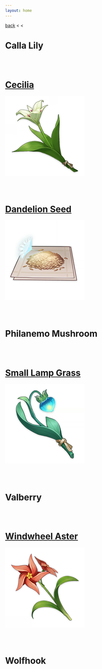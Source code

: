 ```yaml
---
layout: home
---
```


[back](../) < <

# Calla Lily

<br/><br/>

# [Cecilia](cecilia/)
![Cecilia](/assets/img/genshin-impact/local-specialty/cecilia.png)

<br/><br/>

# [Dandelion Seed](dandelion-seed/)
![Dandelion Seed](/assets/img/genshin-impact/local-specialty/dandelion-seed.png)

<br/><br/>

# Philanemo Mushroom

<br/><br/>

# [Small Lamp Grass](small-lamp-grass/)
![Small Lamp Grass](/assets/img/genshin-impact/local-specialty/small-lamp-grass.png)

<br/><br/>

# Valberry

<br/><br/>

# [Windwheel Aster](windwheel-aster/)
![Windwheel Aster](/assets/img/genshin-impact/local-specialty/windwheel-aster.png)

<br/><br/>

# Wolfhook

<br/><br/>
